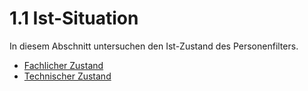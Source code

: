 # 1.1 Ist-Situation
In diesem Abschnitt untersuchen den Ist-Zustand des Personenfilters.

- [Fachlicher Zustand](fachlich.md)
- [Technischer Zustand](technisch.md)